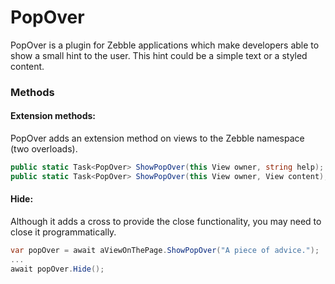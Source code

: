 # PopOver

PopOver is a plugin for Zebble applications which make developers able to show a small hint to the user. This hint could be a simple text or a styled content.


### Methods

#### Extension methods:
PopOver adds an extension method on views to the Zebble namespace (two overloads).
```csharp
public static Task<PopOver> ShowPopOver(this View owner, string help);
public static Task<PopOver> ShowPopOver(this View owner, View content);
```

#### Hide:
Although it adds a cross to provide the close functionality, you may need to close it programmatically.

```csharp
var popOver = await aViewOnThePage.ShowPopOver("A piece of advice.");
...
await popOver.Hide();
```
